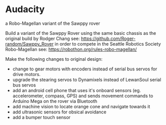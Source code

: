 # Audacity
a Robo-Magellan variant of the Sawppy rover

Build a variant of the Sawppy Rover using the same basic chassis as the original build by Rodger Chang see: https://github.com/Roger-random/Sawppy_Rover in order to compete in the Seattle Robotics Society Robo-Magellan see: https://robothon.org/rules-robo-magellan/
<p>Make the following changes to original design:
<ul>
<li>change to gear motors with encoders instead of serial bus servos for drive motors.
<li>upgrade the stearing servos to Dynamixels instead of LewanSoul serial bus servos
<li>add an android cell phone that uses it's onboard sensors (eg. accelerometer, compass, GPS) and sends movement commands to Arduino Mega on the rover via Bluetooth
<li>add machine vision to locate orange cone and navigate towards it
<li>add ultrasonic sensors for obsical avoidance
<li>add a bumper touch sensor
</ul>
